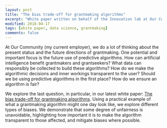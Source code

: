 ```yaml
---
layout: post
title: "The bias trade-off for grantmaking algorithms"
excerpt: "White paper written on behalf of the Innovation lab at Our Community"
modified: 2018-04-17
tags: [white paper, data science, grantmaking]
comments: false
---
```


At Our Community (my current employer), we do a lot of thinking about the present status and the future directions of grantmaking. One potential and important focus is the future use of predictive algorithms. How can artificial intelligence benefit grantmakers and grantseekers? What data can responsibly be collected to build these algorithms? How do we make the algorithmic decisions and inner workings transparent to the user? Should we be using predictive algorithms in the first place? How do we ensure an algorithm is fair? 

We explore the last question, in particular, in our latest white paper: [The bias trade-off for grantmaking algorithms](https://www.ourcommunity.com.au/general/general_article.jsp?articleid=7388). Using a practical example of what a grantmaking algorithm might one day look like, we explore different types of biases. We demonstrate that some degree of unfairness is unavoidable, highlighting how important it is to make the algorithm transparent to those affected, and mitigate biases where possible.


